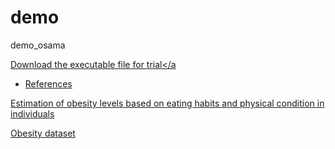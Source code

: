 # demo
demo_osama

<a href="https://drive.google.com/file/d/15dHsIlhnKaWjaeHxidpSQU9jNJxhN4JG/view?usp=sharing">Download the executable file for trial</a
  
* References

<a href="https://www.sciencedirect.com/science/article/pii/S2352340919306985?via%3Dihub">Estimation of obesity levels based on eating habits and physical condition in individuals</a>

<a href="https://archive.ics.uci.edu/ml/datasets/Estimation+of+obesity+levels+based+on+eating+habits+and+physical+condition+">Obesity dataset</a>







